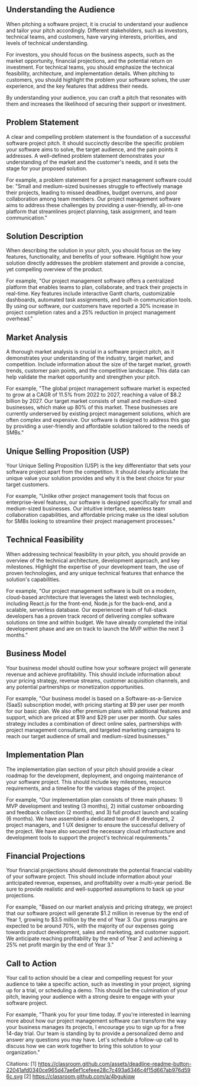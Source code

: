 ## Understanding the Audience

When pitching a software project, it is crucial to understand your audience and tailor your pitch accordingly. Different stakeholders, such as investors, technical teams, and customers, have varying interests, priorities, and levels of technical understanding. 

For investors, you should focus on the business aspects, such as the market opportunity, financial projections, and the potential return on investment. For technical teams, you should emphasize the technical feasibility, architecture, and implementation details. When pitching to customers, you should highlight the problem your software solves, the user experience, and the key features that address their needs.

By understanding your audience, you can craft a pitch that resonates with them and increases the likelihood of securing their support or investment.

## Problem Statement

A clear and compelling problem statement is the foundation of a successful software project pitch. It should succinctly describe the specific problem your software aims to solve, the target audience, and the pain points it addresses. A well-defined problem statement demonstrates your understanding of the market and the customer's needs, and it sets the stage for your proposed solution.

For example, a problem statement for a project management software could be: "Small and medium-sized businesses struggle to effectively manage their projects, leading to missed deadlines, budget overruns, and poor collaboration among team members. Our project management software aims to address these challenges by providing a user-friendly, all-in-one platform that streamlines project planning, task assignment, and team communication."

## Solution Description

When describing the solution in your pitch, you should focus on the key features, functionality, and benefits of your software. Highlight how your solution directly addresses the problem statement and provide a concise, yet compelling overview of the product. 

For example, "Our project management software offers a centralized platform that enables teams to plan, collaborate, and track their projects in real-time. Key features include interactive Gantt charts, customizable dashboards, automated task assignments, and built-in communication tools. By using our software, our customers have reported a 30% increase in project completion rates and a 25% reduction in project management overhead."

## Market Analysis

A thorough market analysis is crucial in a software project pitch, as it demonstrates your understanding of the industry, target market, and competition. Include information about the size of the target market, growth trends, customer pain points, and the competitive landscape. This data can help validate the market opportunity and strengthen your pitch.

For example, "The global project management software market is expected to grow at a CAGR of 11.5% from 2022 to 2027, reaching a value of $8.2 billion by 2027. Our target market consists of small and medium-sized businesses, which make up 80% of this market. These businesses are currently underserved by existing project management solutions, which are often complex and expensive. Our software is designed to address this gap by providing a user-friendly and affordable solution tailored to the needs of SMBs."

## Unique Selling Proposition (USP)

Your Unique Selling Proposition (USP) is the key differentiator that sets your software project apart from the competition. It should clearly articulate the unique value your solution provides and why it is the best choice for your target customers.

For example, "Unlike other project management tools that focus on enterprise-level features, our software is designed specifically for small and medium-sized businesses. Our intuitive interface, seamless team collaboration capabilities, and affordable pricing make us the ideal solution for SMBs looking to streamline their project management processes."

## Technical Feasibility

When addressing technical feasibility in your pitch, you should provide an overview of the technical architecture, development approach, and key milestones. Highlight the expertise of your development team, the use of proven technologies, and any unique technical features that enhance the solution's capabilities.

For example, "Our project management software is built on a modern, cloud-based architecture that leverages the latest web technologies, including React.js for the front-end, Node.js for the back-end, and a scalable, serverless database. Our experienced team of full-stack developers has a proven track record of delivering complex software solutions on time and within budget. We have already completed the initial development phase and are on track to launch the MVP within the next 3 months."

## Business Model

Your business model should outline how your software project will generate revenue and achieve profitability. This should include information about your pricing strategy, revenue streams, customer acquisition channels, and any potential partnerships or monetization opportunities.

For example, "Our business model is based on a Software-as-a-Service (SaaS) subscription model, with pricing starting at $9 per user per month for our basic plan. We also offer premium plans with additional features and support, which are priced at $19 and $29 per user per month. Our sales strategy includes a combination of direct online sales, partnerships with project management consultants, and targeted marketing campaigns to reach our target audience of small and medium-sized businesses."

## Implementation Plan

The implementation plan section of your pitch should provide a clear roadmap for the development, deployment, and ongoing maintenance of your software project. This should include key milestones, resource requirements, and a timeline for the various stages of the project.

For example, "Our implementation plan consists of three main phases: 1) MVP development and testing (3 months), 2) initial customer onboarding and feedback collection (2 months), and 3) full product launch and scaling (6 months). We have assembled a dedicated team of 8 developers, 2 project managers, and 1 UX designer to ensure the successful delivery of the project. We have also secured the necessary cloud infrastructure and development tools to support the project's technical requirements."

## Financial Projections

Your financial projections should demonstrate the potential financial viability of your software project. This should include information about your anticipated revenue, expenses, and profitability over a multi-year period. Be sure to provide realistic and well-supported assumptions to back up your projections.

For example, "Based on our market analysis and pricing strategy, we project that our software project will generate $1.2 million in revenue by the end of Year 1, growing to $3.5 million by the end of Year 3. Our gross margins are expected to be around 70%, with the majority of our expenses going towards product development, sales and marketing, and customer support. We anticipate reaching profitability by the end of Year 2 and achieving a 25% net profit margin by the end of Year 3."

## Call to Action

Your call to action should be a clear and compelling request for your audience to take a specific action, such as investing in your project, signing up for a trial, or scheduling a demo. This should be the culmination of your pitch, leaving your audience with a strong desire to engage with your software project.

For example, "Thank you for your time today. If you're interested in learning more about how our project management software can transform the way your business manages its projects, I encourage you to sign up for a free 14-day trial. Our team is standing by to provide a personalized demo and answer any questions you may have. Let's schedule a follow-up call to discuss how we can work together to bring this solution to your organization."

Citations:
[1] https://classroom.github.com/assets/deadline-readme-button-22041afd0340ce965d47ae6ef1cefeee28c7c493a6346c4f15d667ab976d596c.svg
[2] https://classroom.github.com/a/4bgukiqw